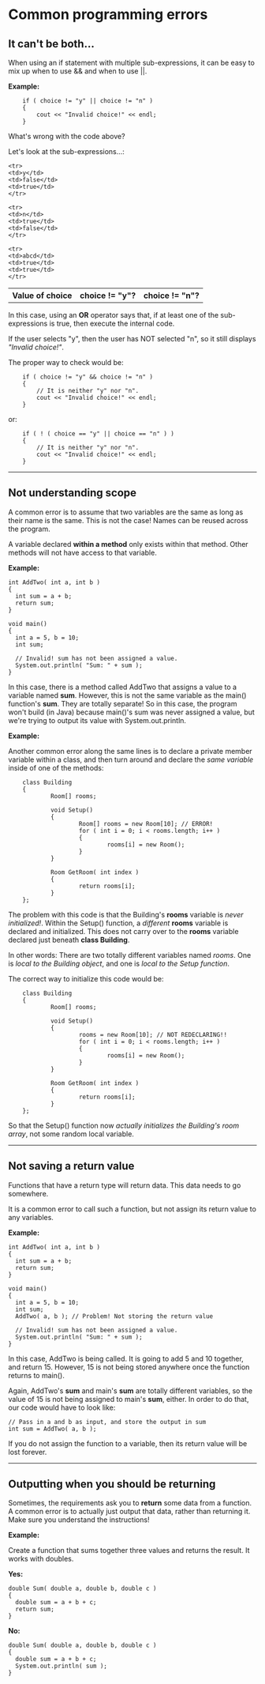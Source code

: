 # Common programming errors

## It can't be both...

When using an if statement with multiple sub-expressions, it can be easy to mix up when to use && and when to use ||.

**Example:**

        if ( choice != "y" || choice != "n" )
        {
            cout << "Invalid choice!" << endl;
        }
        
What's wrong with the code above?

Let's look at the sub-expressions...:

<table>
    <tr>
    <th>Value of choice</th>
    <th>choice != "y"?</th>
    <th>choice != "n"?</th>
    </tr>
    
    <tr>
    <td>y</td>
    <td>false</td>
    <td>true</td>
    </tr>
    
    <tr>
    <td>n</td>
    <td>true</td>
    <td>false</td>
    </tr>
    
    <tr>
    <td>abcd</td>
    <td>true</td>
    <td>true</td>
    </tr>
</table>

In this case, using an **OR** operator says that, if at least one of the sub-expressions is true,
then execute the internal code.

If the user selects "y", then the user has NOT selected "n", so it still displays *"Invalid choice!"*.

The proper way to check would be:

        if ( choice != "y" && choice != "n" )
        {
            // It is neither "y" nor "n".
            cout << "Invalid choice!" << endl;
        }
        
or:

        if ( ! ( choice == "y" || choice == "n" ) )
        {
            // It is neither "y" nor "n".
            cout << "Invalid choice!" << endl;
        }


---

## Not understanding scope

A common error is to assume that two variables are the same as long as their name is the same. 
This is not the case! Names can be reused across the program.

A variable declared **within a method** only exists within that method.
Other methods will not have access to that variable.

**Example:**

    int AddTwo( int a, int b )
    {
      int sum = a + b;
      return sum;
    }

    void main()
    {
      int a = 5, b = 10;
      int sum;

      // Invalid! sum has not been assigned a value.
      System.out.println( "Sum: " + sum );
    }

In this case, there is a method called AddTwo that assigns a value to a variable named **sum**. 
However, this is not the same variable as the main() function's **sum**. They are totally separate!
So in this case, the program won't build (in Java) because main()'s sum was never assigned a value,
but we're trying to output its value with System.out.println.

**Example:**

Another common error along the same lines is to declare a private member variable within a class,
and then turn around and declare the *same variable* inside of one of the methods:

        class Building
        {
                Room[] rooms;
                
                void Setup()
                {
                        Room[] rooms = new Room[10]; // ERROR!
                        for ( int i = 0; i < rooms.length; i++ )
                        {
                                rooms[i] = new Room();
                        }
                }
                
                Room GetRoom( int index )
                {
                        return rooms[i];
                }
        };
        
The problem with this code is that the Building's **rooms** variable is *never initialized!*. 
Within the Setup() function,
a *different* **rooms** variable is declared and initialized.
This does not carry over to the **rooms** variable declared just beneath **class Building**.

In other words: There are two totally different variables named *rooms*.
One is *local to the Building object*, and one is *local to the Setup function*.

The correct way to initialize this code would be:

        class Building
        {
                Room[] rooms;
                
                void Setup()
                {
                        rooms = new Room[10]; // NOT REDECLARING!!
                        for ( int i = 0; i < rooms.length; i++ )
                        {
                                rooms[i] = new Room();
                        }
                }
                
                Room GetRoom( int index )
                {
                        return rooms[i];
                }
        };

So that the Setup() function now *actually initializes the Building's room array*,
not some random local variable.

---

## Not saving a return value

Functions that have a return type will return data. This data needs to go somewhere.

It is a common error to call such a function, but not assign its return value to any variables.

**Example:**

    int AddTwo( int a, int b )
    {
      int sum = a + b;
      return sum;
    }

    void main()
    {
      int a = 5, b = 10;
      int sum;
      AddTwo( a, b ); // Problem! Not storing the return value

      // Invalid! sum has not been assigned a value.
      System.out.println( "Sum: " + sum );
    }

In this case, AddTwo is being called. It is going to add 5 and 10 together, and return 15.
However, 15 is not being stored anywhere once the function returns to main().

Again, AddTwo's **sum** and main's **sum** are totally different variables, so the value of 15
is not being assigned to main's **sum**, either. In order to do that, our code would have to look like:

    // Pass in a and b as input, and store the output in sum
    int sum = AddTwo( a, b );

If you do not assign the function to a variable, then its return value will be lost forever.

---

## Outputting when you should be returning

Sometimes, the requirements ask you to **return** some data from a function. A common error is to actually just output that data, rather than returning it. Make sure you understand the instructions!

**Example:**

Create a function that sums together three values and returns the result. It works with doubles.

**Yes:**

    double Sum( double a, double b, double c )
    {
      double sum = a + b + c;
      return sum;
    }


**No:**

    double Sum( double a, double b, double c )
    {
      double sum = a + b + c;
      System.out.println( sum );
    }

